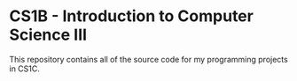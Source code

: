 CS1B - Introduction to Computer Science III
==========================================

This repository contains all of the source code for my programming projects in CS1C.

